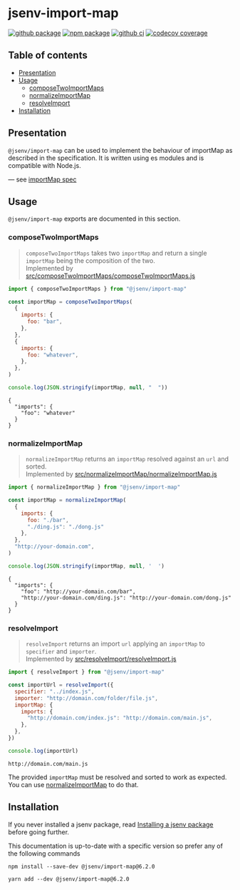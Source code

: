 # jsenv-import-map

[![github package](https://img.shields.io/github/package-json/v/jsenv/jsenv-import-map.svg?logo=github&label=package)](https://github.com/jsenv/jsenv-import-map/packages)
[![npm package](https://img.shields.io/npm/v/@jsenv/import-map.svg?logo=npm&label=package)](https://www.npmjs.com/package/@jsenv/import-map)
[![github ci](https://github.com/jsenv/jsenv-import-map/workflows/ci/badge.svg)](https://github.com/jsenv/jsenv-import-map/actions?workflow=ci)
[![codecov coverage](https://codecov.io/gh/jsenv/jsenv-import-map/branch/master/graph/badge.svg)](https://codecov.io/gh/jsenv/jsenv-import-map)

## Table of contents

- [Presentation](#Presentation)
- [Usage](#Usage)
  - [composeTwoImportMaps](#composetwoimportmaps)
  - [normalizeImportMap](#normalizeimportmap)
  - [resolveImport](#resolveimport)
- [Installation](#installation)

## Presentation

`@jsenv/import-map` can be used to implement the behaviour of importMap as described in the specification. It is written using es modules and is compatible with Node.js.<br />

— see [importMap spec](https://github.com/WICG/import-maps)

## Usage

`@jsenv/import-map` exports are documented in this section.

### composeTwoImportMaps

> `composeTwoImportMaps` takes two `importMap` and return a single `importMap` being the composition of the two.<br />
> Implemented by [src/composeTwoImportMaps/composeTwoImportMaps.js](src/composeTwoImportMaps/composeTwoImportMaps.js)

```js
import { composeTwoImportMaps } from "@jsenv/import-map"

const importMap = composeTwoImportMaps(
  {
    imports: {
      foo: "bar",
    },
  },
  {
    imports: {
      foo: "whatever",
    },
  },
)

console.log(JSON.stringify(importMap, null, "  "))
```

```console
{
  "imports": {
    "foo": "whatever"
  }
}
```

### normalizeImportMap

> `normalizeImportMap` returns an `importMap` resolved against an `url` and sorted.<br />
> Implemented by [src/normalizeImportMap/normalizeImportMap.js](src/normalizeImportMap/normalizeImportMap.js)

```js
import { normalizeImportMap } from "@jsenv/import-map"

const importMap = normalizeImportMap(
  {
    imports: {
      foo: "./bar",
      "./ding.js": "./dong.js"
    },
  },
  "http://your-domain.com",
)

console.log(JSON.stringify(importMap, null, '  ')
```

```console
{
  "imports": {
    "foo": "http://your-domain.com/bar",
    "http://your-domain.com/ding.js": "http://your-domain.com/dong.js"
  }
}
```

### resolveImport

> `resolveImport` returns an import `url` applying an `importMap` to `specifier` and `importer`.<br />
> Implemented by [src/resolveImport/resolveImport.js](src/resolveImport/resolveImport.js)

```js
import { resolveImport } from "@jsenv/import-map"

const importUrl = resolveImport({
  specifier: "../index.js",
  importer: "http://domain.com/folder/file.js",
  importMap: {
    imports: {
      "http://domain.com/index.js": "http://domain.com/main.js",
    },
  },
})

console.log(importUrl)
```

```console
http://domain.com/main.js
```

The provided `importMap` must be resolved and sorted to work as expected. You can use [normalizeImportMap](#normalizeimportmap) to do that.<br />

## Installation

If you never installed a jsenv package, read [Installing a jsenv package](https://github.com/jsenv/jsenv-core/blob/master/docs/installing-jsenv-package.md#installing-a-jsenv-package) before going further.

This documentation is up-to-date with a specific version so prefer any of the following commands

```console
npm install --save-dev @jsenv/import-map@6.2.0
```

```console
yarn add --dev @jsenv/import-map@6.2.0
```
